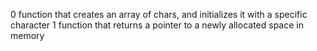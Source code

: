 0 function that creates an array of chars, and initializes it with a specific character
1 function that returns a pointer to a newly allocated space in memory
